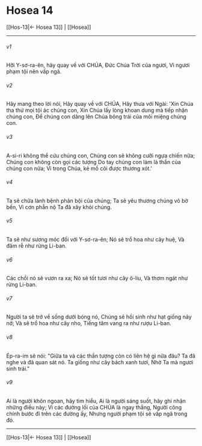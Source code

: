# Hosea 14

[[Hos-13|← Hosea 13]] | [[Hosea]]
***



###### v1 
Hỡi Y-sơ-ra-ên, hãy quay về với CHÚA, Đức Chúa Trời của ngươi, Vì ngươi phạm tội nên vấp ngã. 

###### v2 
Hãy mang theo lời nói, Hãy quay về với CHÚA, Hãy thưa với Ngài: 'Xin Chúa tha thứ mọi tội ác chúng con, Xin Chúa lấy lòng khoan dung mà tiếp nhận chúng con, Để chúng con dâng lên Chúa bông trái của môi miệng chúng con. 

###### v3 
A-si-ri không thể cứu chúng con, Chúng con sẽ không cưỡi ngựa chiến nữa; Chúng con không còn gọi các tượng Do tay chúng con làm là thần của chúng con nữa; Vì trong Chúa, kẻ mồ côi được thương xót.' 

###### v4 
Ta sẽ chữa lành bệnh phản bội của chúng; Ta sẽ yêu thương chúng vô bờ bến, Vì cơn phẫn nộ Ta đã xây khỏi chúng. 

###### v5 
Ta sẽ như sương móc đối với Y-sơ-ra-ên; Nó sẽ trổ hoa như cây huệ, Và đâm rễ như rừng Li-ban. 

###### v6 
Các chồi nó sẽ vươn ra xa; Nó sẽ tốt tươi như cây ô-liu, Và thơm ngát như rừng Li-ban. 

###### v7 
Người ta sẽ trở về sống dưới bóng nó, Chúng sẽ hồi sinh như hạt giống nảy nở; Và sẽ trổ hoa như cây nho, Tiếng tăm vang ra như rượu Li-ban. 

###### v8 
Ép-ra-im sẽ nói: "Giữa ta và các thần tượng còn có liên hệ gì nữa đâu? Ta đã nghe và đã quan sát nó. Ta giống như cây bách xanh tươi, Nhờ Ta mà ngươi sinh trái." 

###### v9 
Ai là người khôn ngoan, hãy tìm hiểu, Ai là người sáng suốt, hãy ghi nhận những điều này; Vì các đường lối của CHÚA là ngay thẳng, Người công chính bước đi trên các đường ấy, Nhưng người phạm tội sẽ vấp ngã trong đó.

***
[[Hos-13|← Hosea 13]] | [[Hosea]]

